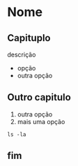 # Nome
## Capituplo
descrição
- opção
- outra opção

## Outro capitulo

1. outra opção
2. mais uma opção

``
ls -la
``

## fim

